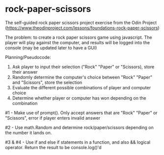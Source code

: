 # rock-paper-scissors
The self-guided rock paper scissors project exercise from the Odin Project (https://www.theodinproject.com/lessons/foundations-rock-paper-scissors)

The problem: to create a rock paper scissors game using javascript. The player will play against the computer, and results will be logged into the console (may be updated later to have a GUI)

Planning/Pseudocode:

1. Ask player to input their selection ("Rock" "Paper" or "Scissors), store their answer
2. Randomly determine the computer's choice between "Rock" "Paper" and "Scissors", store the selection
3. Evaluate the different possible combinations of player and computer choice
4. Determine whether player or computer has won depending on the combination

#1 - Make use of prompt(). Only accept answers that are "Rock" "Paper" or "Scissors", error if player enters invalid answer

#2 - Use math.Random and determine rock/paper/scissors depending on the number it lands on. 

#3 & #4 - Use if and else if statements in a function, and also && logical operator. Return the result to be console.log()'d
